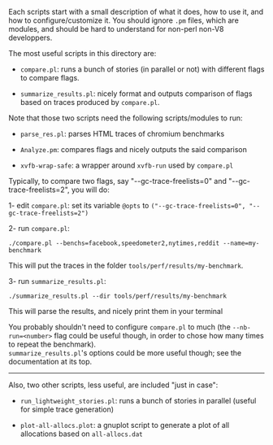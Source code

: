 
Each scripts start with a small description of what it does, how to use it, and how to configure/customize it. You should ignore `.pm` files, which are modules, and should be hard to understand for non-perl non-V8 developpers.


The most useful scripts in this directory are:

  - `compare.pl`: runs a bunch of stories (in parallel or not) with different flags to compare flags.
  
  - `summarize_results.pl`: nicely format and outputs comparison of flags based on traces produced by `compare.pl`.
  
Note that those two scripts need the following scripts/modules to run:

  - `parse_res.pl`: parses HTML traces of chromium benchmarks
  
  - `Analyze.pm`: compares flags and nicely outputs the said comparison
  
  - `xvfb-wrap-safe`: a wrapper around `xvfb-run` used by `compare.pl`
  

Typically, to compare two flags, say "--gc-trace-freelists=0" and "--gc-trace-freelists=2", you will do:

  1- edit `compare.pl`: set its variable `@opts` to `("--gc-trace-freelists=0", "--gc-trace-freelists=2")`
  
  2- run `compare.pl`:

```
./compare.pl --benchs=facebook,speedometer2,nytimes,reddit --name=my-benchmark
```

   This will put the traces in the folder `tools/perf/results/my-benchmark`.
  
  3- run `summarize_results.pl`:

```
./summarize_results.pl --dir tools/perf/results/my-benchmark
```

   This will parse the results, and nicely print them in your terminal


You probably shouldn't need to configure `compare.pl` to much (the `--nb-run=<number>` flag could be useful though, in order to chose how many times to repeat the benchmark).  
`summarize_results.pl`'s options could be more useful though; see the documentation at its top.


---
  
  
Also, two other scripts, less useful, are included "just in case":

  - `run_lightweight_stories.pl`: runs a bunch of stories in parallel (useful for simple trace generation)
  
  - `plot-all-allocs.plot`: a gnuplot script to generate a plot of all allocations based on `all-allocs.dat`
